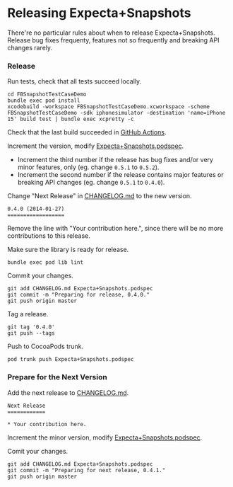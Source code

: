 Releasing Expecta+Snapshots
===========================

There're no particular rules about when to release Expecta+Snapshots. Release bug fixes frequenty, features not so frequently and breaking API changes rarely.

### Release

Run tests, check that all tests succeed locally.

```
cd FBSnapshotTestCaseDemo
bundle exec pod install
xcodebuild -workspace FBSnapshotTestCaseDemo.xcworkspace -scheme FBSnapshotTestCaseDemo -sdk iphonesimulator -destination 'name=iPhone 15' build test | bundle exec xcpretty -c
```

Check that the last build succeeded in [GitHub Actions](https://github.com/dblock/ios-snapshot-test-case-expecta/actions/workflows/build-and-test.yml).

Increment the version, modify [Expecta+Snapshots.podspec](Expecta+Snapshots.podspec).

*  Increment the third number if the release has bug fixes and/or very minor features, only (eg. change `0.5.1` to `0.5.2`).
*  Increment the second number if the release contains major features or breaking API changes (eg. change `0.5.1` to `0.4.0`).

Change "Next Release" in [CHANGELOG.md](CHANGELOG.md) to the new version.

```
0.4.0 (2014-01-27)
==================
```

Remove the line with "Your contribution here.", since there will be no more contributions to this release.

Make sure the library is ready for release.

```
bundle exec pod lib lint
```

Commit your changes.

```
git add CHANGELOG.md Expecta+Snapshots.podspec
git commit -m "Preparing for release, 0.4.0."
git push origin master
```

Tag a release.

```
git tag '0.4.0'
git push --tags
```

Push to CocoaPods trunk.

```
pod trunk push Expecta+Snapshots.podspec
```

### Prepare for the Next Version

Add the next release to [CHANGELOG.md](CHANGELOG.md).

```
Next Release
============

* Your contribution here.
```

Increment the minor version, modify [Expecta+Snapshots.podspec](Expecta+Snapshots.podspec).

Comit your changes.

```
git add CHANGELOG.md Expecta+Snapshots.podspec
git commit -m "Preparing for next release, 0.4.1."
git push origin master
```
